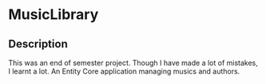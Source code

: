 # MusicLibrary

## Description

This was an end of semester project. Though I have made a lot of mistakes, I learnt a lot.
An Entity Core application managing musics and authors.
